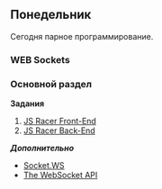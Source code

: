 ## Понедельник
Сегодня парное программирование.

### WEB Sockets

### Основной раздел

**Задания**

1. [JS Racer Front-End](https://github.com/Elbrus-Bootcamp/javascript-racer-1-front-end-challenge)
2. [JS Racer Back-End](https://github.com/Elbrus-Bootcamp/javascript-racer-2-back-end-challenge)

***Дополнительно***

- [Socket.WS](https://learn.javascript.ru/websocket)
- [The WebSocket API](https://developer.mozilla.org/ru/docs/Web/API/WebSocket)
